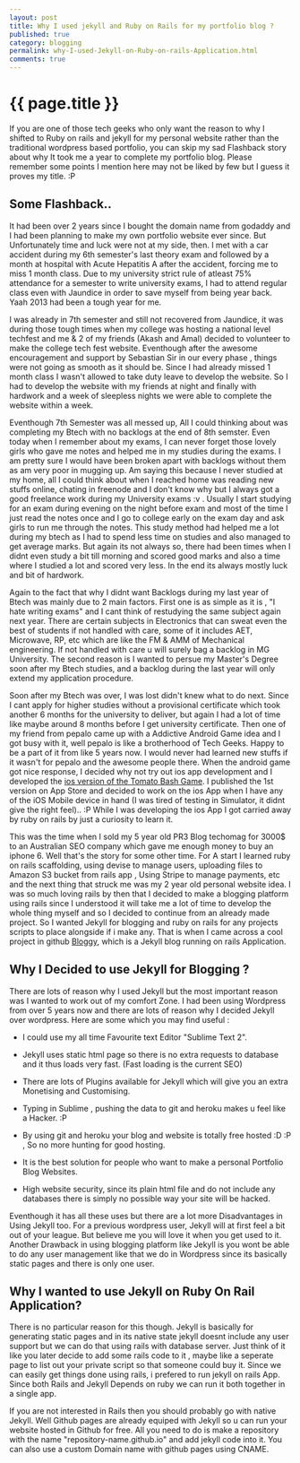 ```yaml
---
layout: post
title: Why I used jekyll and Ruby on Rails for my portfolio blog ?
published: true
category: blogging
permalink: why-I-used-Jekyll-on-Ruby-on-rails-Application.html
comments: true
---
```


{{ page.title }}
================
If you are one of those tech geeks who only want the reason to why I shifted to Ruby on rails and jekyll for my personal website rather than the traditional wordpress based portfolio, you can skip my sad Flashback story about why It took me a year to complete my portfolio blog. Please remember some points I mention here may not be liked by few but I guess it proves my title. :P


Some Flashback..
--------------

It had been over 2 years since I bought the domain name from godaddy and I had been planning to make my own portfolio website ever since. But Unfortunately time and luck were not at my side, then. I met with a car accident during my 6th semester's last theory exam and followed by a month at hospital with Acute Hepatitis A after the accident, forcing me to miss 1 month class. Due to my university strict rule of atleast 75% attendance for a semester to write university exams, I had to attend regular class even with Jaundice in order to save myself from being year back. Yaah 2013 had been a tough year for me.

I was already in 7th semester and still not recovered from Jaundice, it was during those tough times when my college was hosting a national level techfest and me & 2 of my friends (Akash and Amal) decided to volunteer to make the college tech fest website. Eventhough after the awesome encouragement and support by Sebastian Sir in our every phase , things were not going as smooth as it should be. Since I had already missed 1 month class I wasn't allowed to take duty leave to develop the website. So I had to develop the website with my friends at night and finally with hardwork and a week of sleepless nights we were able to complete the website within a week. 

Eventhough 7th Semester was all messed up, All I could thinking about was completing my Btech with no backlogs at the end of 8th semster. Even today when I remember about my exams, I can never forget those lovely girls who gave me notes and helped me in my studies during the exams. I am pretty sure I would have been broken apart with backlogs without them as am very poor in mugging up. Am saying this because I never studied at my home, all I could think about when I reached home was reading new stuffs online, chating in freenode and I don't know why but I always got a good freelance work during my University exams :v . Usually I start studying for an exam during evening on the night before exam and most of the time I just read the notes once and I go to college early on the exam day and ask girls to run me through the notes. This study method had helped me a lot during my btech as I had to spend less time on studies and also managed to get average marks. But again its not always so, there had been times when I didnt even study a bit till morning and scored good marks and also a time where I studied a lot and scored very less. In the end its always mostly luck and bit of hardwork.

Again to the fact that why I didnt want Backlogs during my last year of Btech was mainly due to 2 main factors. First one is as simple as it is , "I hate writing exams" and I cant think of restudying the same subject again next year. There are certain subjects in Electronics that can sweat even the best of students if not handled with care, some of it includes AET, Microwave, RP, etc which are like the FM & AMM of Mechanical engineering. If not handled with care u will surely bag a backlog in MG University. The second reason is I wanted to persue my Master's Degree soon after my Btech studies, and a backlog during the last year will only extend my application procedure.  

Soon after my Btech was over, I was lost didn't knew what to do next. Since I cant apply for higher studies without a provisional certificate which took another 6 months for the university to deliver, but again I had a lot of time like maybe around 8 months before I get university certificate. Then one of my friend from pepalo came up with a Addictive Android Game idea and I got busy with it, well pepalo is like a brotherhood of Tech Geeks. Happy to be a part of it from like 5 years now. I would never had learned new stuffs if it wasn't for pepalo and the awesome people there. When the android game got nice response, I decided why not try out ios app development and I developed the [ios version of the Tomato Bash Game](itunes.apple.com/app/tomato-bash-free/id931276952?mt=8). I published the 1st version on App Store and decided to work on the ios App when I have any of the iOS Mobile device in hand (I was tired of testing in Simulator, it didnt give the right feel).. :P While I was developing the ios App I got carried away by ruby on rails by just a curiosity to learn it.

This was the time when I sold my 5 year old PR3 Blog techomag for 3000$ to an Australian SEO company which gave me enough money to buy an iphone 6. Well that's the story for some other time. For A start I learned ruby on rails scaffolding, using devise to manage users, uploading files to Amazon S3 bucket from rails app , Using Stripe to manage payments, etc and the next thing that struck me was my 2 year old personal website idea. I was so much loving rails by then that I decided to make a blogging platform using rails since I understood it will take me a lot of time to develop the whole thing myself and so I decided to continue from an already made project. So I wanted Jekyll for blogging and ruby on rails for any projects scripts to place alongside if i make any. That is when I came across a cool project in github [Bloggy](https://github.com/zbruhnke/bloggy), which is a Jekyll blog running on rails Application.


Why I Decided to use Jekyll for Blogging ?
------------------------------------------

There are lots of reason why I used Jekyll but the most important reason was I wanted to work out of my comfort Zone. I had been using Wordpress from over 5 years now and there are lots of reason why I decided Jekyll over wordpress. Here are some which you may find useful :

* I could use my all time Favourite text Editor "Sublime Text 2".

* Jekyll uses static html page so there is no extra requests to database and it thus loads very fast. (Fast loading is the current SEO)

* There are lots of Plugins available for Jekyll which will give you an extra Monetising and Customising.

* Typing in Sublime , pushing the data to git and heroku makes u feel like a Hacker. :P

* By using git and heroku your blog and website is totally free hosted :D :P , So no more hunting for good hosting.

* It is the best solution for people who want to make a personal Portfolio Blog Websites.

* High website security, since its plain html file and do not include any databases there is simply no possible way your site will be hacked.

Eventhough it has all these uses but there are a lot more Disadvantages in Using Jekyll too. For a previous wordpress user, Jekyll will at first feel a bit out of your league. But believe me you will love it when you get used to it. Another Drawback in using blogging platform like Jekyll is you wont be able to do any user management like that we do in Wordpress since its basically static pages and there is only one user.


Why I wanted to use Jekyll on Ruby On Rail Application?
-------------------------------------------------------

There is no particular reason for this though. Jekyll is basically for generating static pages and in its native state jekyll doesnt include any user support but we can do that using rails with database server. Just think of it like you later decide to add some rails code to it , maybe like a seperate page to list out your private script so that someone could buy it. Since we can easily get things done using rails, i prefered to run jekyll on rails App. Since both Rails and Jekyll Depends on ruby we can run it both together in a single app. 

If you are not interested in Rails then you should probably go with native Jekyll. Well Github pages are already equiped with Jekyll so u can run your website hosted in Github for free. All you need to do is make a repository with the name "repository-name.github.io" and add jekyll code into it. You can also use a custom Domain name with github pages using CNAME.


